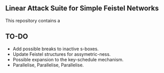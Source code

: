 ## Linear Attack Suite for Simple Feistel Networks

This repository contains a

## TO-DO
- Add possible breaks to inactive s-boxes.
- Update Feistel structures for assymetric-ness.
- Possible expansion to the key-schedule mechanism.
- Parallelise, Parallelise, Parallelise.

